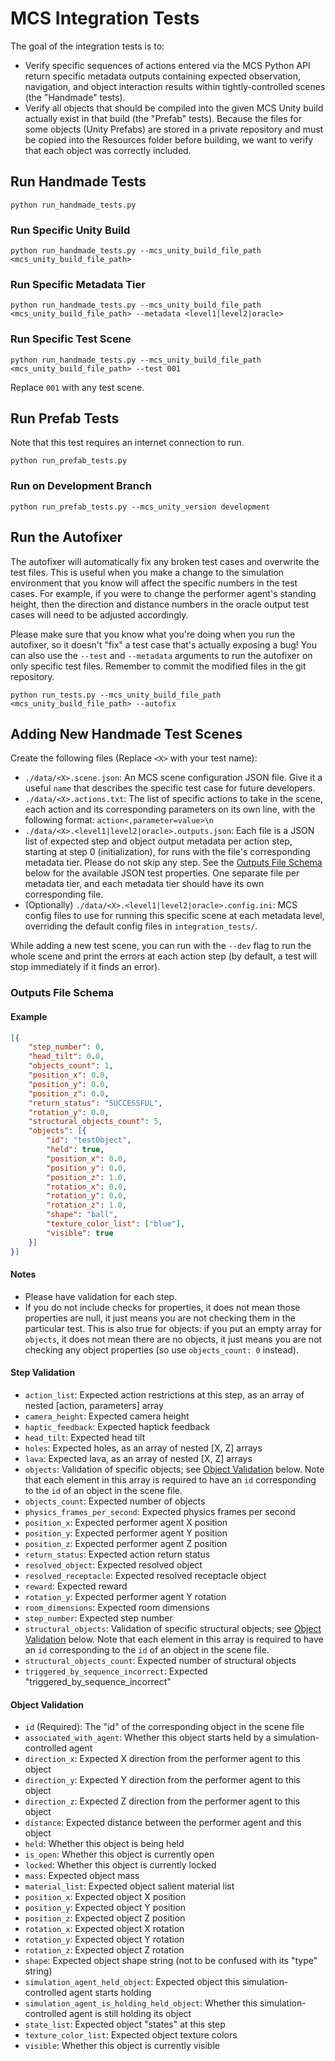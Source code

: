 # MCS Integration Tests

The goal of the integration tests is to:
- Verify specific sequences of actions entered via the MCS Python API return specific metadata outputs containing expected observation, navigation, and object interaction results within tightly-controlled scenes (the "Handmade" tests).
- Verify all objects that should be compiled into the given MCS Unity build actually exist in that build (the "Prefab" tests). Because the files for some objects (Unity Prefabs) are stored in a private repository and must be copied into the Resources folder before building, we want to verify that each object was correctly included.

## Run Handmade Tests

```
python run_handmade_tests.py
```

### Run Specific Unity Build

```
python run_handmade_tests.py --mcs_unity_build_file_path <mcs_unity_build_file_path>
```

### Run Specific Metadata Tier

```
python run_handmade_tests.py --mcs_unity_build_file_path <mcs_unity_build_file_path> --metadata <level1|level2|oracle>
```

### Run Specific Test Scene

```
python run_handmade_tests.py --mcs_unity_build_file_path <mcs_unity_build_file_path> --test 001
```

Replace `001` with any test scene.

## Run Prefab Tests

Note that this test requires an internet connection to run.

```
python run_prefab_tests.py
```

### Run on Development Branch

```
python run_prefab_tests.py --mcs_unity_version development
```

## Run the Autofixer

The autofixer will automatically fix any broken test cases and overwrite the test files. This is useful when you make a change to the simulation environment that you know will affect the specific numbers in the test cases. For example, if you were to change the performer agent's standing height, then the direction and distance numbers in the oracle output test cases will need to be adjusted accordingly.

Please make sure that you know what you're doing when you run the autofixer, so it doesn't "fix" a test case that's actually exposing a bug! You can also use the `--test` and `--metadata` arguments to run the autofixer on only specific test files. Remember to commit the modified files in the git repository.

```
python run_tests.py --mcs_unity_build_file_path <mcs_unity_build_file_path> --autofix
```

## Adding New Handmade Test Scenes

Create the following files (Replace `<X>` with your test name):

- `./data/<X>.scene.json`: An MCS scene configuration JSON file. Give it a useful `name` that describes the specific test case for future developers.
- `./data/<X>.actions.txt`: The list of specific actions to take in the scene, each action and its corresponding parameters on its own line, with the following format: `action<,parameter=value>\n`
- `./data/<X>.<level1|level2|oracle>.outputs.json`: Each file is a JSON list of expected step and object output metadata per action step, starting at step 0 (initialization), for runs with the file's corresponding metadata tier. Please do not skip any step. See the [Outputs File Schema](#Outputs-File-Schema) below for the available JSON test properties. One separate file per metadata tier, and each metadata tier should have its own corresponding file.
- (Optionally) `./data/<X>.<level1|level2|oracle>.config.ini`: MCS config files to use for running this specific scene at each metadata level, overriding the default config files in `integration_tests/`.

While adding a new test scene, you can run with the `--dev` flag to run the whole scene and print the errors at each action step (by default, a test will stop immediately if it finds an error).

### Outputs File Schema

#### Example

```json
[{
    "step_number": 0,
    "head_tilt": 0.0,
    "objects_count": 1,
    "position_x": 0.0,
    "position_y": 0.0,
    "position_z": 0.0,
    "return_status": "SUCCESSFUL",
    "rotation_y": 0.0,
    "structural_objects_count": 5,
    "objects": [{
        "id": "testObject",
        "held": true,
        "position_x": 0.0,
        "position_y": 0.0,
        "position_z": 1.0,
        "rotation_x": 0.0,
        "rotation_y": 0.0,
        "rotation_z": 1.0,
        "shape": "ball",
        "texture_color_list": ["blue"],
        "visible": true
    }]
}]
```

#### Notes

- Please have validation for each step.
- If you do not include checks for properties, it does not mean those properties are null, it just means you are not checking them in the particular test. This is also true for objects: if you put an empty array for `objects`, it does not mean there are no objects, it just means you are not checking any object properties (so use `objects_count: 0` instead).

#### Step Validation

- `action_list`: Expected action restrictions at this step, as an array of nested [action, parameters] array 
- `camera_height`: Expected camera height
- `haptic_feedback`: Expected haptick feedback
- `head_tilt`: Expected head tilt
- `holes`: Expected holes, as an array of nested [X, Z] arrays
- `lava`: Expected lava, as an array of nested [X, Z] arrays
- `objects`: Validation of specific objects; see [Object Validation](#Object-Validation) below. Note that each element in this array is required to have an `id` corresponding to the `id` of an object in the scene file.
- `objects_count`: Expected number of objects
- `physics_frames_per_second`: Expected physics frames per second
- `position_x`: Expected performer agent X position
- `position_y`: Expected performer agent Y position
- `position_z`: Expected performer agent Z position
- `return_status`: Expected action return status
- `resolved_object`: Expected resolved object
- `resolved_receptacle`: Expected resolved receptacle object
- `reward`: Expected reward
- `rotation_y`: Expected performer agent Y rotation
- `room_dimensions`: Expected room dimensions
- `step_number`: Expected step number
- `structural_objects`: Validation of specific structural objects; see [Object Validation](#Object-Validation) below. Note that each element in this array is required to have an `id` corresponding to the `id` of an object in the scene file.
- `structural_objects_count`: Expected number of structural objects
- `triggered_by_sequence_incorrect`: Expected "triggered_by_sequence_incorrect"

#### Object Validation

- `id` (Required): The "id" of the corresponding object in the scene file
- `associated_with_agent`: Whether this object starts held by a simulation-controlled agent
- `direction_x`: Expected X direction from the performer agent to this object
- `direction_y`: Expected Y direction from the performer agent to this object
- `direction_z`: Expected Z direction from the performer agent to this object
- `distance`: Expected distance between the performer agent and this object
- `held`: Whether this object is being held
- `is_open`: Whether this object is currently open
- `locked`: Whether this object is currently locked
- `mass`: Expected object mass
- `material_list`: Expected object salient material list
- `position_x`: Expected object X position
- `position_y`: Expected object Y position
- `position_z`: Expected object Z position
- `rotation_x`: Expected object X rotation
- `rotation_y`: Expected object Y rotation
- `rotation_z`: Expected object Z rotation
- `shape`: Expected object shape string (not to be confused with its "type" string)
- `simulation_agent_held_object`: Expected object this simulation-controlled agent starts holding
- `simulation_agent_is_holding_held_object`: Whether this simulation-controlled agent is still holding its object
- `state_list`: Expected object "states" at this step
- `texture_color_list`: Expected object texture colors
- `visible`: Whether this object is currently visible
